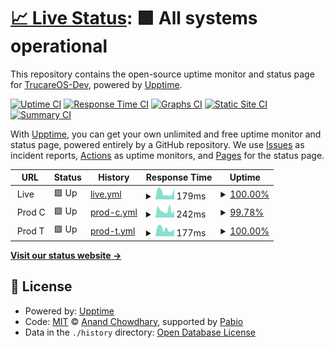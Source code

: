 # [📈 Live Status](https://status.gettrucare.com): <!--live status--> **🟩 All systems operational**

This repository contains the open-source uptime monitor and status page for [TrucareOS-Dev](https://status.gettrucare.com), powered by [Upptime](https://github.com/upptime/upptime).

[![Uptime CI](https://github.com/TrucareOS-Dev/upptime/workflows/Uptime%20CI/badge.svg)](https://github.com/TrucareOS-Dev/upptime/actions?query=workflow%3A%22Uptime+CI%22)
[![Response Time CI](https://github.com/TrucareOS-Dev/upptime/workflows/Response%20Time%20CI/badge.svg)](https://github.com/TrucareOS-Dev/upptime/actions?query=workflow%3A%22Response+Time+CI%22)
[![Graphs CI](https://github.com/TrucareOS-Dev/upptime/workflows/Graphs%20CI/badge.svg)](https://github.com/TrucareOS-Dev/upptime/actions?query=workflow%3A%22Graphs+CI%22)
[![Static Site CI](https://github.com/TrucareOS-Dev/upptime/workflows/Static%20Site%20CI/badge.svg)](https://github.com/TrucareOS-Dev/upptime/actions?query=workflow%3A%22Static+Site+CI%22)
[![Summary CI](https://github.com/TrucareOS-Dev/upptime/workflows/Summary%20CI/badge.svg)](https://github.com/TrucareOS-Dev/upptime/actions?query=workflow%3A%22Summary+CI%22)

With [Upptime](https://upptime.js.org), you can get your own unlimited and free uptime monitor and status page, powered entirely by a GitHub repository. We use [Issues](https://github.com/TrucareOS-Dev/upptime/issues) as incident reports, [Actions](https://github.com/TrucareOS-Dev/upptime/actions) as uptime monitors, and [Pages](https://status.gettrucare.com) for the status page.

<!--start: status pages-->
<!-- This summary is generated by Upptime (https://github.com/upptime/upptime) -->
<!-- Do not edit this manually, your changes will be overwritten -->
<!-- prettier-ignore -->
| URL | Status | History | Response Time | Uptime |
| --- | ------ | ------- | ------------- | ------ |
| <img alt="" src="https://icons.duckduckgo.com/ip3/null.ico" height="13"> Live | 🟩 Up | [live.yml](https://github.com/TrucareOS-Dev/upptime/commits/HEAD/history/live.yml) | <details><summary><img alt="Response time graph" src="./graphs/live/response-time-week.png" height="20"> 179ms</summary><br><a href="https://status.gettrucare.com/history/live"><img alt="Response time 252" src="https://img.shields.io/endpoint?url=https%3A%2F%2Fraw.githubusercontent.com%2FTrucareOS-Dev%2Fupptime%2FHEAD%2Fapi%2Flive%2Fresponse-time.json"></a><br><a href="https://status.gettrucare.com/history/live"><img alt="24-hour response time 232" src="https://img.shields.io/endpoint?url=https%3A%2F%2Fraw.githubusercontent.com%2FTrucareOS-Dev%2Fupptime%2FHEAD%2Fapi%2Flive%2Fresponse-time-day.json"></a><br><a href="https://status.gettrucare.com/history/live"><img alt="7-day response time 179" src="https://img.shields.io/endpoint?url=https%3A%2F%2Fraw.githubusercontent.com%2FTrucareOS-Dev%2Fupptime%2FHEAD%2Fapi%2Flive%2Fresponse-time-week.json"></a><br><a href="https://status.gettrucare.com/history/live"><img alt="30-day response time 236" src="https://img.shields.io/endpoint?url=https%3A%2F%2Fraw.githubusercontent.com%2FTrucareOS-Dev%2Fupptime%2FHEAD%2Fapi%2Flive%2Fresponse-time-month.json"></a><br><a href="https://status.gettrucare.com/history/live"><img alt="1-year response time 252" src="https://img.shields.io/endpoint?url=https%3A%2F%2Fraw.githubusercontent.com%2FTrucareOS-Dev%2Fupptime%2FHEAD%2Fapi%2Flive%2Fresponse-time-year.json"></a></details> | <details><summary><a href="https://status.gettrucare.com/history/live">100.00%</a></summary><a href="https://status.gettrucare.com/history/live"><img alt="All-time uptime 99.91%" src="https://img.shields.io/endpoint?url=https%3A%2F%2Fraw.githubusercontent.com%2FTrucareOS-Dev%2Fupptime%2FHEAD%2Fapi%2Flive%2Fuptime.json"></a><br><a href="https://status.gettrucare.com/history/live"><img alt="24-hour uptime 100.00%" src="https://img.shields.io/endpoint?url=https%3A%2F%2Fraw.githubusercontent.com%2FTrucareOS-Dev%2Fupptime%2FHEAD%2Fapi%2Flive%2Fuptime-day.json"></a><br><a href="https://status.gettrucare.com/history/live"><img alt="7-day uptime 100.00%" src="https://img.shields.io/endpoint?url=https%3A%2F%2Fraw.githubusercontent.com%2FTrucareOS-Dev%2Fupptime%2FHEAD%2Fapi%2Flive%2Fuptime-week.json"></a><br><a href="https://status.gettrucare.com/history/live"><img alt="30-day uptime 100.00%" src="https://img.shields.io/endpoint?url=https%3A%2F%2Fraw.githubusercontent.com%2FTrucareOS-Dev%2Fupptime%2FHEAD%2Fapi%2Flive%2Fuptime-month.json"></a><br><a href="https://status.gettrucare.com/history/live"><img alt="1-year uptime 99.91%" src="https://img.shields.io/endpoint?url=https%3A%2F%2Fraw.githubusercontent.com%2FTrucareOS-Dev%2Fupptime%2FHEAD%2Fapi%2Flive%2Fuptime-year.json"></a></details>
| <img alt="" src="https://icons.duckduckgo.com/ip3/null.ico" height="13"> Prod C | 🟩 Up | [prod-c.yml](https://github.com/TrucareOS-Dev/upptime/commits/HEAD/history/prod-c.yml) | <details><summary><img alt="Response time graph" src="./graphs/prod-c/response-time-week.png" height="20"> 242ms</summary><br><a href="https://status.gettrucare.com/history/prod-c"><img alt="Response time 310" src="https://img.shields.io/endpoint?url=https%3A%2F%2Fraw.githubusercontent.com%2FTrucareOS-Dev%2Fupptime%2FHEAD%2Fapi%2Fprod-c%2Fresponse-time.json"></a><br><a href="https://status.gettrucare.com/history/prod-c"><img alt="24-hour response time 327" src="https://img.shields.io/endpoint?url=https%3A%2F%2Fraw.githubusercontent.com%2FTrucareOS-Dev%2Fupptime%2FHEAD%2Fapi%2Fprod-c%2Fresponse-time-day.json"></a><br><a href="https://status.gettrucare.com/history/prod-c"><img alt="7-day response time 242" src="https://img.shields.io/endpoint?url=https%3A%2F%2Fraw.githubusercontent.com%2FTrucareOS-Dev%2Fupptime%2FHEAD%2Fapi%2Fprod-c%2Fresponse-time-week.json"></a><br><a href="https://status.gettrucare.com/history/prod-c"><img alt="30-day response time 274" src="https://img.shields.io/endpoint?url=https%3A%2F%2Fraw.githubusercontent.com%2FTrucareOS-Dev%2Fupptime%2FHEAD%2Fapi%2Fprod-c%2Fresponse-time-month.json"></a><br><a href="https://status.gettrucare.com/history/prod-c"><img alt="1-year response time 310" src="https://img.shields.io/endpoint?url=https%3A%2F%2Fraw.githubusercontent.com%2FTrucareOS-Dev%2Fupptime%2FHEAD%2Fapi%2Fprod-c%2Fresponse-time-year.json"></a></details> | <details><summary><a href="https://status.gettrucare.com/history/prod-c">99.78%</a></summary><a href="https://status.gettrucare.com/history/prod-c"><img alt="All-time uptime 99.87%" src="https://img.shields.io/endpoint?url=https%3A%2F%2Fraw.githubusercontent.com%2FTrucareOS-Dev%2Fupptime%2FHEAD%2Fapi%2Fprod-c%2Fuptime.json"></a><br><a href="https://status.gettrucare.com/history/prod-c"><img alt="24-hour uptime 100.00%" src="https://img.shields.io/endpoint?url=https%3A%2F%2Fraw.githubusercontent.com%2FTrucareOS-Dev%2Fupptime%2FHEAD%2Fapi%2Fprod-c%2Fuptime-day.json"></a><br><a href="https://status.gettrucare.com/history/prod-c"><img alt="7-day uptime 99.78%" src="https://img.shields.io/endpoint?url=https%3A%2F%2Fraw.githubusercontent.com%2FTrucareOS-Dev%2Fupptime%2FHEAD%2Fapi%2Fprod-c%2Fuptime-week.json"></a><br><a href="https://status.gettrucare.com/history/prod-c"><img alt="30-day uptime 99.95%" src="https://img.shields.io/endpoint?url=https%3A%2F%2Fraw.githubusercontent.com%2FTrucareOS-Dev%2Fupptime%2FHEAD%2Fapi%2Fprod-c%2Fuptime-month.json"></a><br><a href="https://status.gettrucare.com/history/prod-c"><img alt="1-year uptime 99.87%" src="https://img.shields.io/endpoint?url=https%3A%2F%2Fraw.githubusercontent.com%2FTrucareOS-Dev%2Fupptime%2FHEAD%2Fapi%2Fprod-c%2Fuptime-year.json"></a></details>
| <img alt="" src="https://icons.duckduckgo.com/ip3/null.ico" height="13"> Prod T | 🟩 Up | [prod-t.yml](https://github.com/TrucareOS-Dev/upptime/commits/HEAD/history/prod-t.yml) | <details><summary><img alt="Response time graph" src="./graphs/prod-t/response-time-week.png" height="20"> 177ms</summary><br><a href="https://status.gettrucare.com/history/prod-t"><img alt="Response time 231" src="https://img.shields.io/endpoint?url=https%3A%2F%2Fraw.githubusercontent.com%2FTrucareOS-Dev%2Fupptime%2FHEAD%2Fapi%2Fprod-t%2Fresponse-time.json"></a><br><a href="https://status.gettrucare.com/history/prod-t"><img alt="24-hour response time 270" src="https://img.shields.io/endpoint?url=https%3A%2F%2Fraw.githubusercontent.com%2FTrucareOS-Dev%2Fupptime%2FHEAD%2Fapi%2Fprod-t%2Fresponse-time-day.json"></a><br><a href="https://status.gettrucare.com/history/prod-t"><img alt="7-day response time 177" src="https://img.shields.io/endpoint?url=https%3A%2F%2Fraw.githubusercontent.com%2FTrucareOS-Dev%2Fupptime%2FHEAD%2Fapi%2Fprod-t%2Fresponse-time-week.json"></a><br><a href="https://status.gettrucare.com/history/prod-t"><img alt="30-day response time 214" src="https://img.shields.io/endpoint?url=https%3A%2F%2Fraw.githubusercontent.com%2FTrucareOS-Dev%2Fupptime%2FHEAD%2Fapi%2Fprod-t%2Fresponse-time-month.json"></a><br><a href="https://status.gettrucare.com/history/prod-t"><img alt="1-year response time 231" src="https://img.shields.io/endpoint?url=https%3A%2F%2Fraw.githubusercontent.com%2FTrucareOS-Dev%2Fupptime%2FHEAD%2Fapi%2Fprod-t%2Fresponse-time-year.json"></a></details> | <details><summary><a href="https://status.gettrucare.com/history/prod-t">100.00%</a></summary><a href="https://status.gettrucare.com/history/prod-t"><img alt="All-time uptime 99.89%" src="https://img.shields.io/endpoint?url=https%3A%2F%2Fraw.githubusercontent.com%2FTrucareOS-Dev%2Fupptime%2FHEAD%2Fapi%2Fprod-t%2Fuptime.json"></a><br><a href="https://status.gettrucare.com/history/prod-t"><img alt="24-hour uptime 100.00%" src="https://img.shields.io/endpoint?url=https%3A%2F%2Fraw.githubusercontent.com%2FTrucareOS-Dev%2Fupptime%2FHEAD%2Fapi%2Fprod-t%2Fuptime-day.json"></a><br><a href="https://status.gettrucare.com/history/prod-t"><img alt="7-day uptime 100.00%" src="https://img.shields.io/endpoint?url=https%3A%2F%2Fraw.githubusercontent.com%2FTrucareOS-Dev%2Fupptime%2FHEAD%2Fapi%2Fprod-t%2Fuptime-week.json"></a><br><a href="https://status.gettrucare.com/history/prod-t"><img alt="30-day uptime 100.00%" src="https://img.shields.io/endpoint?url=https%3A%2F%2Fraw.githubusercontent.com%2FTrucareOS-Dev%2Fupptime%2FHEAD%2Fapi%2Fprod-t%2Fuptime-month.json"></a><br><a href="https://status.gettrucare.com/history/prod-t"><img alt="1-year uptime 99.89%" src="https://img.shields.io/endpoint?url=https%3A%2F%2Fraw.githubusercontent.com%2FTrucareOS-Dev%2Fupptime%2FHEAD%2Fapi%2Fprod-t%2Fuptime-year.json"></a></details>

<!--end: status pages-->

[**Visit our status website →**](https://status.gettrucare.com)

## 📄 License

- Powered by: [Upptime](https://github.com/upptime/upptime)
- Code: [MIT](./LICENSE) © [Anand Chowdhary](https://anandchowdhary.com), supported by [Pabio](https://pabio.com)
- Data in the `./history` directory: [Open Database License](https://opendatacommons.org/licenses/odbl/1-0/)
